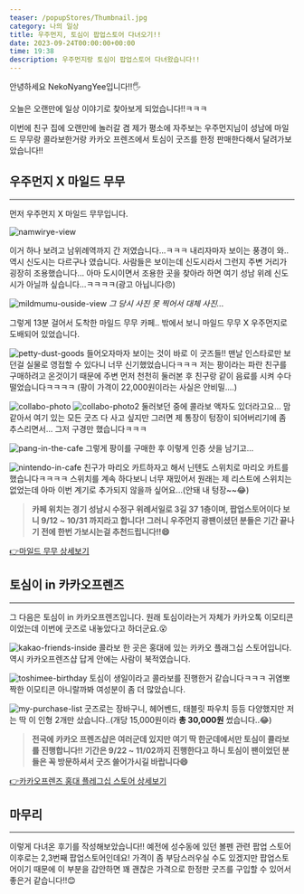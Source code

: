 ```yaml
---
teaser: /popupStores/Thumbnail.jpg
category: 나의 일상
title: 우주먼지, 토심이 팝업스토어 다녀오기!!
date: 2023-09-24T00:00:00+00:00
time: 19:38
description: 우주먼지랑 토심이 팝업스토어 다녀왔습니다!!
---
```


안녕하세요 NekoNyangYee입니다!!🖐️

오늘은 오랜만에 일상 이야기로 찾아보게 되었습니다!!ㅋㅋㅋ

이번에 친구 집에 오랜만에 놀러갈 겸 제가 평소에 자주보는 우주먼지님이 성남에 마일드 무무랑 콜라보한거랑 카카오 프렌즈에서 토심이 굿즈를 한정 판매한다해서 달려가보았습니다!!

## 우주먼지 X 마일드 무무

---

먼저 우주먼지 X 마일드 무무입니다.

![namwirye-view](/popupStores/namwirye-view.jpg)

이거 하나 보려고 남위례역까지 간 저였습니다...ㅋㅋㅋ 내리자마자 보이는 풍경이 와.. 역시 신도시는 다르구나 였습니다. 사람들은 보이는데 신도시라서 그런지 주변 거리가 굉장히 조용했습니다... 아마 도시이면서 조용한 곳을 찾아라 하면 여기 성남 위례 신도시가 아닐까 싶습니다...ㅋㅋㅋㅋ(광고 아닙니다😠)

![mildmumu-ouside-view](/popupStores/mildmumu-ouside-view.jpg)
_그 당시 사진 못 찍어서 대체 사진..._

그렇게 13분 걸어서 도착한 마일드 무무 카페.. 밖에서 보니 마일드 무무 X 우주먼지로 도배되어 있었습니다.

![petty-dust-goods](/popupStores/petty-dust-goods.jpg)
들어오자마자 보이는 것이 바로 이 굿즈들!! 맨날 인스타로만 보던걸 실물로 영접할 수 있다니 너무 신기했었습니다ㅋㅋㅋ 저는 팡이라는 파란 친구를 구매하려고 온것이기 때문에 주변 먼저 천천히 둘러본 후 친구랑 같이 음료를 시켜 수다 떨었습니다ㅋㅋㅋㅋ
(팡이 가격이 22,000원이라는 사실은 안비밀....)

![collabo-photo](/popupStores/collabo-photo.jpg)
![collabo-photo2](/popupStores/collabo-photo2.jpg)
둘러보던 중에 콜라보 액자도 있더라고요... 맘같아서 여기 있는 모든 굿즈 다 사고 싶지만 그러면 제 통장이 텅장이 되어버리기에 좀 추스리면서... 그저 구경만 했습니다ㅋㅋㅋ

![pang-in-the-cafe](/popupStores/pang-in-the-cafe.jpg)
그렇게 팡이를 구매한 후 이렇게 인증 샷을 남기고...

![nintendo-in-cafe](/popupStores/nintendo-in-cafe.jpg)
친구가 마리오 카트하자고 해서 닌텐도 스위치로 마리오 카트를 했습니다ㅋㅋㅋㅋ 스위치를 계속 하다보니 너무 재밌어서 원래는 제 리스트에 스위치는 없었는데 아마 이번 계기로 추가되지 않을까 싶어요...(안돼 내 텅장~~😂)

> **카페 위치는 경기 성남시 수정구 위례서일로 3길 37 1층이며, 팝업스토어이다 보니 9/12 ~ 10/31 까지라고 합니다! 그러니 우주먼지 광팬이셨던 분들은 기간 끝나기 전에 한번 가보시는걸 추천드립니다!!😄**

<a href="https://place.map.kakao.com/514024281">👉마일드 무무 상세보기</a>

## 토심이 in 카카오프렌즈

---

그 다음은 토심이 in 카카오프렌즈입니다. 원래 토심이라는거 자체가 카카오톡 이모티콘이었는데 이번에 굿즈로 내놓았다고 하더군요.😮

![kakao-friends-inside](/popupStores/kakao-friends-inside.jpg)
콜라보 한 곳은 홍대에 있는 카카오 플래그십 스토어입니다. 역시 카카오프렌즈샵 답게 안에는 사람이 북적였습니다.

![toshimee-birthday](/popupStores/toshimee-birthday.jpg)
토심이 생일이라고 콜라보를 진행한거 같습니다ㅋㅋㅋ 귀염뽀짝한 이모티콘 아니랄까봐 여성분이 좀 더 많았습니다.

![my-purchase-list](/popupStores/my-purchase-list.jpg)
굿즈로는 장바구니, 헤어벤드, 태블릿 파우치 등등 다양했지만 저는 딱 이 인형 2개만 샀습니다..(개당 15,000원이라 **총 30,000원** 썼습니다..😂)

> **전국에 카카오 프렌즈샵은 여러군데 있지만 여기 딱 한군데에서만 토심이 콜라보를 진행합니다!! 기간은 9/22 ~ 11/02까지 진행한다고 하니 토심이 팬이었던 분들은 꼭 방문하셔서 굿즈 쓸어가시길 바랍니다😄**

<a href="https://place.map.kakao.com/1786432255">👉카카오프렌즈 홍대 플레그십 스토어 상세보기</a>

## 마무리

---

이렇게 다녀온 후기를 작성해보았습니다!! 예전에 성수동에 있던 볼펜 관련 팝업 스토어 이후로는 2,3번째 팝업스토어인데요! 가격이 좀 부담스러우실 수도 있겠지만 팝업스토어이기 때문에 이 부분을 감안하면 꽤 괜찮은 가격으로 한정판 굿즈를 구입할 수 있어서 좋은거 같습니다!!😊
